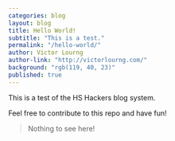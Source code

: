 ```yaml
---
categories: blog
layout: blog
title: Hello World!
subtitle: "This is a test."
permalink: "/hello-world/"
author: Victor Lourng
author-link: "http://victorlourng.com/"
background: "rgb(119, 40, 23)"
published: true
---
```


This is a test of the HS Hackers blog system.

Feel free to contribute to this repo and have fun!

> Nothing to see here!